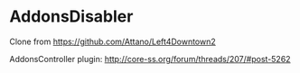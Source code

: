 # AddonsDisabler
Clone from https://github.com/Attano/Left4Downtown2

AddonsController plugin: http://core-ss.org/forum/threads/207/#post-5262
